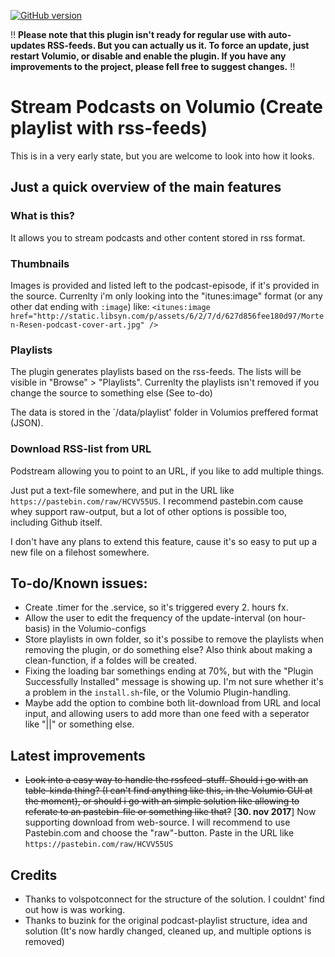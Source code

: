 [![GitHub version](https://badge.fury.io/gh/exetico%2Fvolumio-plugins.svg)](https://badge.fury.io/gh/exetico%2Fvolumio-plugins)

!! **Please note that this plugin isn't ready for regular use with auto-updates RSS-feeds. But you can actually us it. To force an update, just restart Volumio, or disable and enable the plugin. If you have any improvements to the project, please fell free to suggest changes.** !!

# Stream Podcasts on Volumio (Create playlist with rss-feeds)
This is in a very early state, but you are welcome to look into how it looks.

## Just a quick overview of the main features
### What is this?
It allows you to stream podcasts and other content stored in rss format.

### Thumbnails
Images is provided and listed left to the podcast-episode, if it's provided in the source. Currenlty i'm only looking into the "itunes:image" format (or any other dat ending with `:image`) like: `<itunes:image href="http://static.libsyn.com/p/assets/6/2/7/d/627d856fee180d97/Morten-Resen-podcast-cover-art.jpg" />`

### Playlists
The plugin generates playlists based on the rss-feeds. The lists will be visible in "Browse" > "Playlists". Currenlty the playlists isn't removed if you change the source to something else (See to-do)

The data is stored in the `/data/playlist' folder in Volumios preffered format (JSON).

### Download RSS-list from URL
Podstream allowing you to point to an URL, if you like to add multiple things.

Just put a text-file somewhere, and put in the URL like `https://pastebin.com/raw/HCVV55US`. I recommend pastebin.com cause whey support raw-output, but a lot of other options is possible too, including Github itself.

I don't have any plans to extend this feature, cause it's so easy to put up a new file on a filehost somewhere.


## To-do/Known issues:
- Create .timer for the .service, so it's triggered every 2. hours fx.
- Allow the user to edit the frequency of the update-interval (on hour-basis) in the Volumio-configs
- Store playlists in own folder, so it's possibe to remove the playlists when removing the plugin, or do something else? Also think about making a clean-function, if a foldes will be created.
- Fixing the loading bar somethings ending at 70%, but with the "Plugin Successfully Installed" message is showing up. I'm not sure whether it's a problem in the `install.sh`-file, or the Volumio Plugin-handling.
- Maybe add the option to combine both lit-download from URL and local input, and allowing users to add more than one feed with a seperator like "||" or something else.

## Latest improvements
- ~~Look into a easy way to handle the rssfeed-stuff. Should i go with an table-kinda thing? (I can't find anything like this, in the Volumio GUI at the moment), or should i go with an simple solution like allowing to referate to an pastebin-file or something like that?~~ 
[**30. nov 2017**] Now supporting download from web-source. I will recommend to use Pastebin.com and choose the "raw"-button. Paste in the URL like `https://pastebin.com/raw/HCVV55US`

## Credits
- Thanks to volspotconnect for the structure of the solution. I couldnt' find out how is was working.
- Thanks to buzink for the original podcast-playlist structure, idea and solution (It's now hardly changed, cleaned up, and multiple options is removed)
